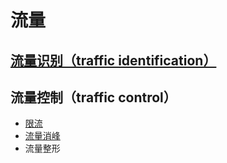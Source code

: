 # 流量 

## [流量识别（traffic identification）](traffic_identify.md)

## 流量控制（traffic control）

* [限流](throttling.md)
* [流量消峰](peak-clipping/README.md)
* 流量整形
